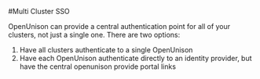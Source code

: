 #Multi Cluster SSO

OpenUnison can provide a central authentication point for all of your clusters, not just a single one.  There are two options:

1. Have all clusters authenticate to a single OpenUnison
2. Have each OpenUnison authenticate directly to an identity provider, but have the central openunison provide portal links

